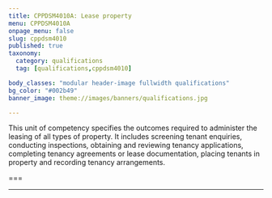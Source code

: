 ```yaml
---
title: CPPDSM4010A: Lease property
menu: CPPDSM4010A
onpage_menu: false
slug: cppdsm4010
published: true
taxonomy:
  category: qualifications
  tag: [qualifications,cppdsm4010]

body_classes: "modular header-image fullwidth qualifications"
bg_color: "#002b49"
banner_image: theme://images/banners/qualifications.jpg

---
```


This unit of competency specifies the outcomes required to administer the leasing of all types of property. It includes screening tenant enquiries, conducting inspections, obtaining and reviewing tenancy applications, completing tenancy agreements or lease documentation, placing tenants in property and recording tenancy arrangements.

===

---

